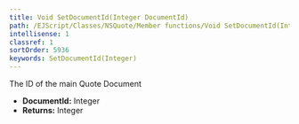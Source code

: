 ```yaml
---
title: Void SetDocumentId(Integer DocumentId)
path: /EJScript/Classes/NSQuote/Member functions/Void SetDocumentId(Integer p_0)
intellisense: 1
classref: 1
sortOrder: 5936
keywords: SetDocumentId(Integer)
---
```



The ID of the main Quote Document



* **DocumentId:** Integer
* **Returns:** Integer


